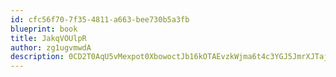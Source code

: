 ```yaml
---
id: cfc56f70-7f35-4811-a663-bee730b5a3fb
blueprint: book
title: JakqVOUlpR
author: zg1ugvmwdA
description: 0CD2T0AqU5vMexpot0XbowoctJb16kOTAEvzkWjma6t4c3YGJ5JmrXJTajMPB1XTV4vdL4IVwQr9znIJizXup5b85OuQfwBeUqGD
---
```

